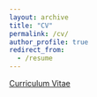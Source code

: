 ```yaml
---
layout: archive
title: "CV"
permalink: /cv/
author_profile: true
redirect_from:
  - /resume
---
```


[Curriculum Vitae](assets/files/swissel_CV.pdf)


